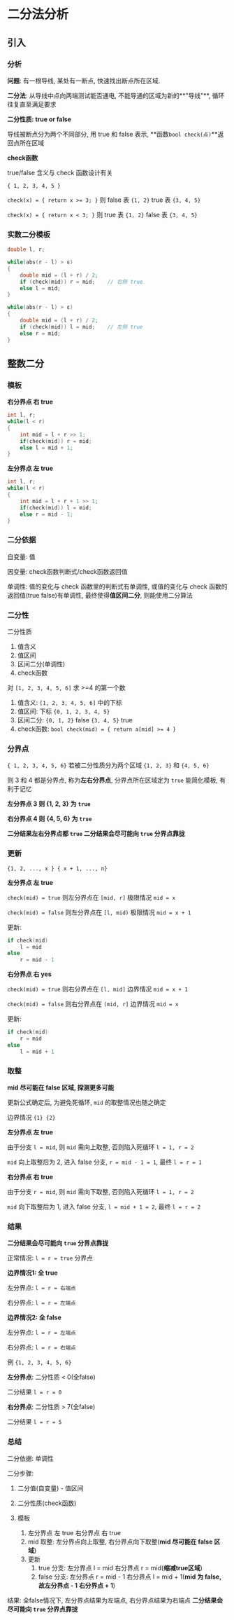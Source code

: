 # 二分法分析

## 引入

### 分析

**问题**: 有一根导线, 某处有一断点, 快速找出断点所在区域.

**二分法**: 从导线中点向两端测试能否通电, 不能导通的区域为新的**"导线"**, 循环往复直至满足要求

**二分性质: true or false**

导线被断点分为两个不同部分, 用 true 和 false 表示, **函数`bool check(点)`**返回点所在区域

**check函数**

true/false 含义与 check 函数设计有关

`{ 1, 2, 3, 4, 5 }`  

`check(x) = { return x >= 3; }` 则 false 表 `{1, 2}`  true 表 `{3, 4, 5}`

`check(x) = { return x < 3; }` 则 true 表 `{1, 2}`  false 表 `{3, 4, 5}`

### 实数二分模板

```C++
double l, r;

while(abs(r - l) > ε)
{
	double mid = (l + r) / 2;
    if (check(mid)) r = mid;	// 右侧 true	
    else l = mid;
}

while(abs(r - l) > ε)
{
	double mid = (l + r) / 2;
    if (check(mid)) l = mid;	// 左侧 true
    else r = mid;
}
```

## 整数二分

### **模板**

**右分界点 右 true**

```C++
int l, r;
while(l < r)
{
	int mid = l + r >> 1;
    if(check(mid)) r = mid;
    else l = mid + 1;
}
```

**左分界点 左 true**

```C++
int l, r;
while(l < r)
{
	int mid = l + r + 1 >> 1;
    if(check(mid)) l = mid;
    else r = mid - 1;
}
```

### 二分依据

自变量: 值

因变量: check函数判断式/check函数返回值

单调性: 值的变化与 check 函数里的判断式有单调性, 或值的变化与 check 函数的返回值(true false)有单调性, 最终使得**值区间二分**, 则能使用二分算法

### 二分性

二分性质

1. 值含义
2. 值区间
3. 区间二分(单调性)
4. check函数

对 `[1, 2, 3, 4, 5, 6]` 求 >=4 的第一个数

1. 值含义: `[1, 2, 3, 4, 5, 6]` 中的下标
2. 值区间: 下标 `{0, 1, 2, 3, 4, 5}` 
3. 区间二分: `{0, 1, 2}` false `{3, 4, 5}` true
4. check函数: `bool check(mid) = { return a[mid] >= 4 }`

### 分界点

 `{ 1, 2, 3, 4, 5, 6}` 若被二分性质分为两个区域 `{1, 2, 3}` 和 `{4, 5, 6}`

则 3 和 4 都是分界点, 称为**左右分界点**, 分界点所在区域定为 `true` 能简化模板, 有利于记忆

**左分界点 3  则 {1, 2, 3} 为  `true`**

**右分界点 4  则 {4, 5, 6} 为  `true`**

**二分结果左右分界点都  `true` 二分结果会尽可能向 `true` 分界点靠拢**

### 更新

`{1, 2, ..., x } { x + 1, ..., n}`

**左分界点 左 true**

`check(mid) = true` 则左分界点在 `[mid, r]` 极限情况 `mid = x`

`check(mid) = false` 则左分界点在 `[l, mid)` 极限情况 `mid = x + 1`

更新:

```C++
if check(mid)
    l = mid
else
    r = mid - 1
```

**右分界点 右 yes**

`check(mid) = true` 则右分界点在 `[l, mid]` 边界情况 `mid = x + 1`

`check(mid) = false` 则右分界点在 `(mid, r]` 边界情况 `mid = x`

更新:

```C++
if check(mid)
    r = mid
else
    l = mid + 1
```

### 取整

**mid 尽可能在 false 区域, 探测更多可能**

更新公式确定后, 为避免死循环, `mid` 的取整情况也随之确定

边界情况 `{1} {2}`

**左分界点 左 true**

由于分支 `l = mid`, 则 `mid` 需向上取整, 否则陷入死循环 `l = 1, r = 2`

`mid` 向上取整后为 2, 进入 false 分支, `r = mid - 1 = 1`, 最终 `l = r = 1`

**右分界点 右 true**

由于分支 `r = mid`, 则 `mid` 需向下取整, 否则陷入死循环 `l = 1, r = 2`

`mid` 向下取整后为 1, 进入 false 分支, `l = mid + 1 = 2`, 最终 `l = r = 2`

### 结果

**二分结果会尽可能向 `true` 分界点靠拢**

正常情况: `l = r = true` 分界点

**边界情况1: 全 true**

左分界点: `l = r = 右端点`

右分界点: `l = r = 左端点`

**边界情况2: 全 false**

左分界点: `l = r = 左端点`

右分界点: `l = r = 右端点`

例 `{1, 2, 3, 4, 5, 6}`

**左分界点**: 二分性质 < 0(全false) 

二分结果 `l = r = 0`

**右分界点**: 二分性质 > 7(全false)

二分结果 `l = r = 5`

### 总结

二分依据: 单调性

二分步骤:

1. 二分值(自变量) - 值区间

2. 二分性质(check函数)
3. 模板
   1. 左分界点 左 true 右分界点 右 true
   2. mid 取整: 左分界点向上取整, 右分界点向下取整(**mid 尽可能在 false 区域**)
   3. 更新
      1. true 分支: 左分界点 l = mid  右分界点 r = mid(**缩减true区域**)
      2. false 分支: 左分界点 r = mid - 1  右分界点 l = mid + 1(**mid 为 false, 故左分界点 - 1 右分界点 + 1**)

结果: 全false情况下, 左分界点结果为左端点, 右分界点结果为右端点 **二分结果会尽可能向 `true` 分界点靠拢**

